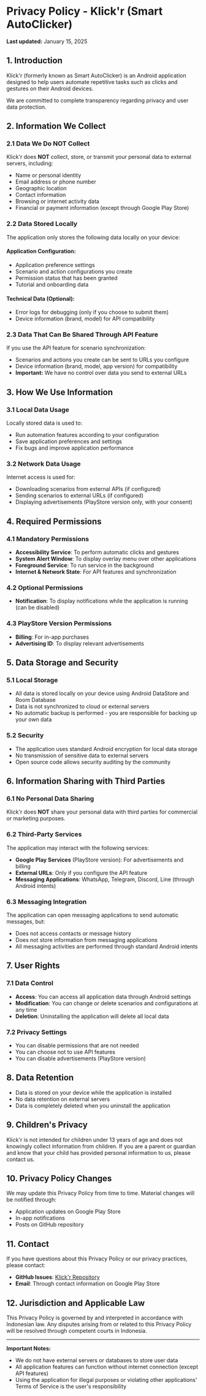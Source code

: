 # Privacy Policy - Klick'r (Smart AutoClicker)

**Last updated:** January 15, 2025

## 1. Introduction

Klick'r (formerly known as Smart AutoClicker) is an Android application designed to help users automate repetitive tasks such as clicks and gestures on their Android devices.

We are committed to complete transparency regarding privacy and user data protection.

## 2. Information We Collect

### 2.1 Data We Do NOT Collect

Klick'r does **NOT** collect, store, or transmit your personal data to external servers, including:

- Name or personal identity
- Email address or phone number
- Geographic location
- Contact information
- Browsing or internet activity data
- Financial or payment information (except through Google Play Store)

### 2.2 Data Stored Locally

The application only stores the following data locally on your device:

#### Application Configuration:

- Application preference settings
- Scenario and action configurations you create
- Permission status that has been granted
- Tutorial and onboarding data

#### Technical Data (Optional):

- Error logs for debugging (only if you choose to submit them)
- Device information (brand, model) for API compatibility

### 2.3 Data That Can Be Shared Through API Feature

If you use the API feature for scenario synchronization:

- Scenarios and actions you create can be sent to URLs you configure
- Device information (brand, model, app version) for compatibility
- **Important:** We have no control over data you send to external URLs

## 3. How We Use Information

### 3.1 Local Data Usage

Locally stored data is used to:

- Run automation features according to your configuration
- Save application preferences and settings
- Fix bugs and improve application performance

### 3.2 Network Data Usage

Internet access is used for:

- Downloading scenarios from external APIs (if configured)
- Sending scenarios to external URLs (if configured)
- Displaying advertisements (PlayStore version only, with your consent)

## 4. Required Permissions

### 4.1 Mandatory Permissions

- **Accessibility Service**: To perform automatic clicks and gestures
- **System Alert Window**: To display overlay menu over other applications
- **Foreground Service**: To run service in the background
- **Internet & Network State**: For API features and synchronization

### 4.2 Optional Permissions

- **Notification**: To display notifications while the application is running (can be disabled)

### 4.3 PlayStore Version Permissions

- **Billing**: For in-app purchases
- **Advertising ID**: To display relevant advertisements

## 5. Data Storage and Security

### 5.1 Local Storage

- All data is stored locally on your device using Android DataStore and Room Database
- Data is not synchronized to cloud or external servers
- No automatic backup is performed - you are responsible for backing up your own data

### 5.2 Security

- The application uses standard Android encryption for local data storage
- No transmission of sensitive data to external servers
- Open source code allows security auditing by the community

## 6. Information Sharing with Third Parties

### 6.1 No Personal Data Sharing

Klick'r does **NOT** share your personal data with third parties for commercial or marketing purposes.

### 6.2 Third-Party Services

The application may interact with the following services:

- **Google Play Services** (PlayStore version): For advertisements and billing
- **External URLs**: Only if you configure the API feature
- **Messaging Applications**: WhatsApp, Telegram, Discord, Line (through Android intents)

### 6.3 Messaging Integration

The application can open messaging applications to send automatic messages, but:

- Does not access contacts or message history
- Does not store information from messaging applications
- All messaging activities are performed through standard Android intents

## 7. User Rights

### 7.1 Data Control

- **Access**: You can access all application data through Android settings
- **Modification**: You can change or delete scenarios and configurations at any time
- **Deletion**: Uninstalling the application will delete all local data

### 7.2 Privacy Settings

- You can disable permissions that are not needed
- You can choose not to use API features
- You can disable advertisements (PlayStore version)

## 8. Data Retention

- Data is stored on your device while the application is installed
- No data retention on external servers
- Data is completely deleted when you uninstall the application

## 9. Children's Privacy

Klick'r is not intended for children under 13 years of age and does not knowingly collect information from children. If you are a parent or guardian and know that your child has provided personal information to us, please contact us.

## 10. Privacy Policy Changes

We may update this Privacy Policy from time to time. Material changes will be notified through:

- Application updates on Google Play Store
- In-app notifications
- Posts on GitHub repository

## 11. Contact

If you have questions about this Privacy Policy or our privacy practices, please contact:

- **GitHub Issues**: [Klick'r Repository](https://github.com/Nain57/SmartAutoClicker/issues)
- **Email**: Through contact information on Google Play Store

## 12. Jurisdiction and Applicable Law

This Privacy Policy is governed by and interpreted in accordance with Indonesian law. Any disputes arising from or related to this Privacy Policy will be resolved through competent courts in Indonesia.

---

**Important Notes:**

- We do not have external servers or databases to store user data
- All application features can function without internet connection (except API features)
- Using the application for illegal purposes or violating other applications' Terms of Service is the user's responsibility
